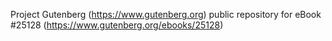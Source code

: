 Project Gutenberg (https://www.gutenberg.org) public repository for eBook #25128 (https://www.gutenberg.org/ebooks/25128)
